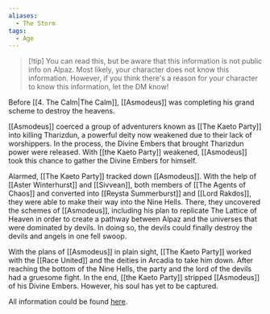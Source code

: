 ```yaml
---
aliases:
  - The Storm
tags:
  - Age
---
```

> [!tip] You can read this, but be aware that this information is not public info on Alpaz. 
> Most likely, your character does not know this information. However, if you think there's a reason for your character to know this information, let the DM know!

Before [[4. The Calm|The Calm]], [[Asmodeus]] was completing his grand scheme to destroy the heavens.

[[Asmodeus]] coerced a group of adventurers known as [[The Kaeto Party]] into killing Tharizdun, a powerful deity now weakened due to their lack of worshippers. In the process, the Divine Embers that brought Tharizdun power were released. With [[the Kaeto Party]] weakened, [[Asmodeus]] took this chance to gather the Divine Embers for himself.

Alarmed, [[The Kaeto Party]] tracked down [[Asmodeus]]. With the help of [[Aster Winterhurst]] and [[Sivvean]], both members of [[The Agents of Chaos]] and converted into [[Reysta Summerburst]] and [[Lord Rakdos]], they were able to make their way into the Nine Hells. There, they uncovered the schemes of [[Asmodeus]], including his plan to replicate The Lattice of Heaven in order to create a pathway between Alpaz and the universes that were dominated by devils. In doing so, the devils could finally destroy the devils and angels in one fell swoop.

With the plans of [[Asmodeus]] in plain sight, [[The Kaeto Party]] worked with the [[Race United]] and the deities in Arcadia to take him down. After reaching the bottom of the Nine Hells, the party and the lord of the devils had a gruesome fight. In the end, [[the Kaeto Party]] stripped [[Asmodeus]] of his Divine Embers. However, his soul has yet to be captured.

All information could be found [here](https://saga.so/s/px2kqOeueJRWctECCi9v/339b2ac7-a746-4db4-9f5f-547d6566e215).